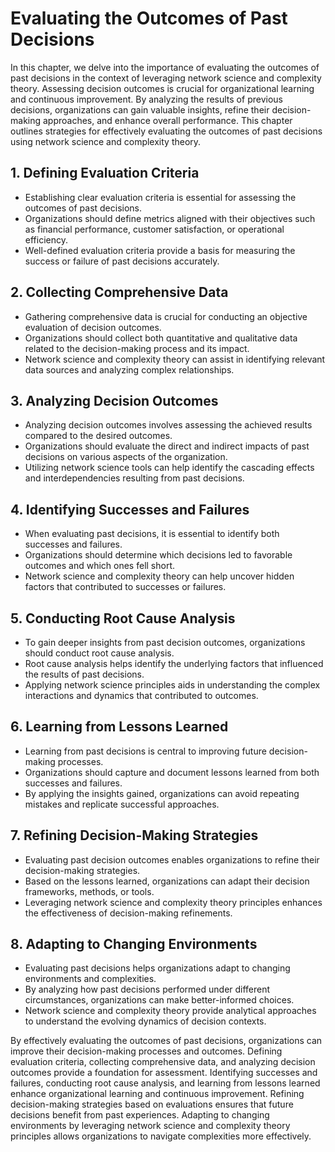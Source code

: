 Evaluating the Outcomes of Past Decisions
==================================================

In this chapter, we delve into the importance of evaluating the outcomes of past decisions in the context of leveraging network science and complexity theory. Assessing decision outcomes is crucial for organizational learning and continuous improvement. By analyzing the results of previous decisions, organizations can gain valuable insights, refine their decision-making approaches, and enhance overall performance. This chapter outlines strategies for effectively evaluating the outcomes of past decisions using network science and complexity theory.

**1. Defining Evaluation Criteria**
-----------------------------------

* Establishing clear evaluation criteria is essential for assessing the outcomes of past decisions.
* Organizations should define metrics aligned with their objectives such as financial performance, customer satisfaction, or operational efficiency.
* Well-defined evaluation criteria provide a basis for measuring the success or failure of past decisions accurately.

**2. Collecting Comprehensive Data**
------------------------------------

* Gathering comprehensive data is crucial for conducting an objective evaluation of decision outcomes.
* Organizations should collect both quantitative and qualitative data related to the decision-making process and its impact.
* Network science and complexity theory can assist in identifying relevant data sources and analyzing complex relationships.

**3. Analyzing Decision Outcomes**
----------------------------------

* Analyzing decision outcomes involves assessing the achieved results compared to the desired outcomes.
* Organizations should evaluate the direct and indirect impacts of past decisions on various aspects of the organization.
* Utilizing network science tools can help identify the cascading effects and interdependencies resulting from past decisions.

**4. Identifying Successes and Failures**
-----------------------------------------

* When evaluating past decisions, it is essential to identify both successes and failures.
* Organizations should determine which decisions led to favorable outcomes and which ones fell short.
* Network science and complexity theory can help uncover hidden factors that contributed to successes or failures.

**5. Conducting Root Cause Analysis**
-------------------------------------

* To gain deeper insights from past decision outcomes, organizations should conduct root cause analysis.
* Root cause analysis helps identify the underlying factors that influenced the results of past decisions.
* Applying network science principles aids in understanding the complex interactions and dynamics that contributed to outcomes.

**6. Learning from Lessons Learned**
------------------------------------

* Learning from past decisions is central to improving future decision-making processes.
* Organizations should capture and document lessons learned from both successes and failures.
* By applying the insights gained, organizations can avoid repeating mistakes and replicate successful approaches.

**7. Refining Decision-Making Strategies**
------------------------------------------

* Evaluating past decision outcomes enables organizations to refine their decision-making strategies.
* Based on the lessons learned, organizations can adapt their decision frameworks, methods, or tools.
* Leveraging network science and complexity theory principles enhances the effectiveness of decision-making refinements.

**8. Adapting to Changing Environments**
----------------------------------------

* Evaluating past decisions helps organizations adapt to changing environments and complexities.
* By analyzing how past decisions performed under different circumstances, organizations can make better-informed choices.
* Network science and complexity theory provide analytical approaches to understand the evolving dynamics of decision contexts.

By effectively evaluating the outcomes of past decisions, organizations can improve their decision-making processes and outcomes. Defining evaluation criteria, collecting comprehensive data, and analyzing decision outcomes provide a foundation for assessment. Identifying successes and failures, conducting root cause analysis, and learning from lessons learned enhance organizational learning and continuous improvement. Refining decision-making strategies based on evaluations ensures that future decisions benefit from past experiences. Adapting to changing environments by leveraging network science and complexity theory principles allows organizations to navigate complexities more effectively.
